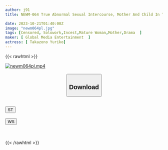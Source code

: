 ```yaml
---
author: j91
title: NEWM-064 True Abnormal Sexual Intercourse, Mother And Child In Their 40s, Part 1: Incestuous Pleasures That Can't Be Stopped Even Though They Know It's Taboo Yuriko Takazono

date: 2023-10-21T01:40:00Z
image: "newm064pl.jpg"
tags: [Censored, Solowork,Incest,Mature Woman,Mother,Drama	]
maker: [ Global Media Entertainment  ]
actress: [ Takazono Yuriko]
---
```



{{< rawhtml >}}

<div class="video" data-videoid="mQMj98gyW2SbgoJ">
    <a href="javascript:;">
        <img src="https://my.j91.asia/posts/newm064pl/newm064pl.jpg" width="WIDTH" height="HEIGHT" alt="newm064pl.mp4" loading="lazy">
    </a>
</div>

<script type="text/javascript" src="https://j91.asia/asset/on-demand-st.js"></script>

<br>
  <link rel="stylesheet" href="https://j91.asia/asset/bs5.css">
  
  <center>
  <button class="btn btn-primary" type="button" data-bs-toggle="collapse" data-bs-target=".multi-collapse" aria-expanded="false" aria-controls="multiCollapseExample1 multiCollapseExample2"><h2>Download</h2></button></center>
</p>
<div class="row">
  <div class="col">
    <div class="collapse multi-collapse" id="multiCollapseExample1">
      <div class="card card-body">
	      	      <br>
<div class="buttons">  
<a href="https://streamtape.to/v/mQMj98gyW2SbgoJ"><button class="btn-hover color-3"><i class="fa fa-download"></i> ST</button></a></div>
    </div>
  </div>
</div>
  <div class="col">
    <div class="collapse multi-collapse" id="multiCollapseExample2">
      <div class="card card-body">
	      <br>
<div class="buttons">
    <a href="https://wolfstream.tv/68jg6nj5m7j8"><button class="btn-hover color-9"><i class="fa fa-download"></i> WS</button></a></div>
<br><br>
      </div>
    </div>
  </div>
</div>

{{< /rawhtml >}}